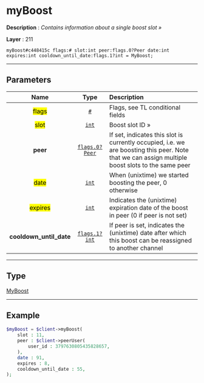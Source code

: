 # myBoost

**Description** : *Contains information about a single boost slot &raquo;*

**Layer** : 211

```tl
myBoost#c448415c flags:# slot:int peer:flags.0?Peer date:int expires:int cooldown_until_date:flags.1?int = MyBoost;
```

---

## Parameters

| Name | Type | Description |
| :---: | :---: | :--- |
| <mark>flags</mark> | [`#`](type/#) | Flags, see TL conditional fields |
| <mark>slot</mark> | [`int`](type/int) | Boost slot ID » |
| **peer** | [`flags.0?Peer`](type/Peer) | If set, indicates this slot is currently occupied, i.e. we are boosting this peer.  Note that we can assign multiple boost slots to the same peer |
| <mark>date</mark> | [`int`](type/int) | When (unixtime) we started boosting the peer, 0 otherwise |
| <mark>expires</mark> | [`int`](type/int) | Indicates the (unixtime) expiration date of the boost in peer (0 if peer is not set) |
| **cooldown_until_date** | [`flags.1?int`](type/int) | If peer is set, indicates the (unixtime) date after which this boost can be reassigned to another channel |

---

## Type

[MyBoost](type/MyBoost)

---

## Example

```php
$myBoost = $client->myBoost(
	slot : 11,
	peer : $client->peerUser(
		user_id : 3797630805435828657,
	),
	date : 91,
	expires : 8,
	cooldown_until_date : 55,
);
```